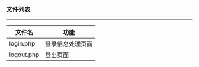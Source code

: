 ### 文件列表

***

| 文件名             | 功能                 |
| ------------------ | -------------------- |
| login.php          | 登录信息处理页面     |
| logout.php         | 登出页面             |


